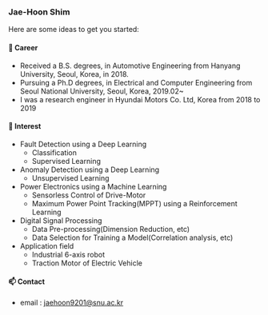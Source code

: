 ### Jae-Hoon Shim

Here are some ideas to get you started:

#### 🔭 Career
* Received a B.S. degrees, in Automotive Engineering from Hanyang University, Seoul, Korea, in 2018.
* Pursuing a Ph.D degrees, in Electrical and Computer Engineering from Seoul National University, Seoul, Korea, 2019.02~
* I was a research engineer in Hyundai Motors Co. Ltd, Korea from 2018 to 2019

#### 🌱 Interest
  * Fault Detection using a Deep Learning
    * Classification
    * Supervised Learning 
  * Anomaly Detection using a Deep Learning
    * Unsupervised Learning
  * Power Electronics using a Machine Learning
    * Sensorless Control of Drive-Motor
    * Maximum Power Point Tracking(MPPT) using a Reinforcement Learning
  * Digital Signal Processing
    * Data Pre-processing(Dimension Reduction, etc)
    * Data Selection for Training a Model(Correlation analysis, etc)
  * Application field
    * Industrial 6-axis robot
    * Traction Motor of Electric Vehicle

#### 📫 Contact
* email : [jaehoon9201@snu.ac.kr](jaehoon9201@snu.ac.kr)

